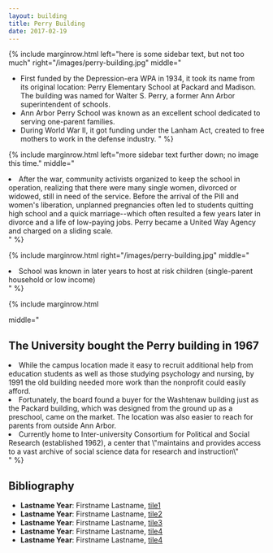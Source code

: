 ```yaml
---
layout: building
title: Perry Building
date: 2017-02-19
---
```


{% include marginrow.html
  left="here is some sidebar text, but not too much"
  right="/images/perry-building.jpg"
  middle="
  - First funded by the Depression-era WPA in 1934, it took its name from its original location: Perry Elementary School at Packard and Madison. The building was named for Walter S. Perry, a former Ann Arbor superintendent of schools.
  - Ann Arbor Perry School was known as an excellent school dedicated to serving one-parent families.
  - During World War II, it got funding under the Lanham Act, created to free mothers to work in the defense industry.
  "
%}



{% include marginrow.html
  left="more sidebar text further down; no image this time."
  middle="
  <li>
    After the war, community activists organized to keep the school in operation, realizing that there were many single women, divorced or widowed, still in need of the service. Before the arrival of the Pill and women's liberation, unplanned pregnancies often led to students quitting high school and a quick marriage--which often resulted a few years later in divorce and a life of low-paying jobs. Perry became a United Way Agency and charged on a sliding scale.
  </li>
  "
%}


{% include marginrow.html
  right="/images/perry-building.jpg"
  middle="
  <li>
    School was known in later years to host at risk children (single-parent household or low income)
  </li>
  "
%}


{% include marginrow.html

  middle="
  <h2>The University bought the Perry building in 1967</h2>
  <li>
    While the campus location made it easy to recruit additional help from education students as well as those studying psychology and nursing, by 1991 the old building needed more work than the nonprofit could easily afford.
  </li>

  <li>
    Fortunately, the board found a buyer for the Washtenaw building just as the Packard building, which was designed from the ground up as a preschool, came on the market. The location was also easier to reach for parents from outside Ann Arbor.
  </li>
  <li>
    Currently home to Inter-university Consortium for Political and Social Research (established 1962), a center that \"maintains and provides access to a vast archive of social science data for research and instruction\"
  </li>
  "
%}


## Bibliography
- **Lastname Year**: Firstname Lastname,  [tile1](http://home.isr.umich.edu/about/contact-us/)
- **Lastname Year**: Firstname Lastname,  [tile2](http://www.demariabuild.com/projects/perry-building-phase-i-2-renovation/)
- **Lastname Year**: Firstname Lastname,  [tile3](https://en.wikipedia.org/wiki/Inter-university_Consortium_for_Political_and_Social_Research)
- **Lastname Year**: Firstname Lastname,  [tile4](http://annarborobserver.com/articles/which_perry__full_article.html)
- **Lastname Year**: Firstname Lastname,  [tile4](https://localwiki.org/ann-arbor/Perry_Building)
